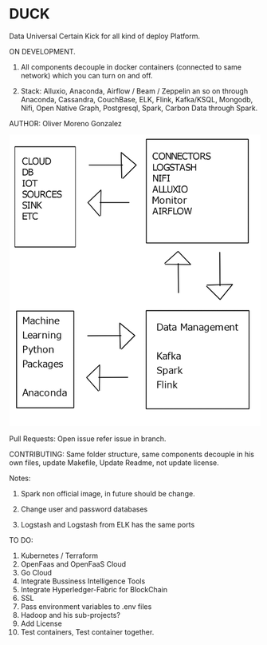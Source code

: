 # DUCK

Data Universal Certain Kick for all kind of deploy Platform.

ON DEVELOPMENT.

1) All components decouple in docker containers (connected to same network) which you can turn on and off.

2) Stack: Alluxio, Anaconda, Airflow / Beam / Zeppelin an so on through Anaconda, Cassandra, CouchBase, ELK, Flink, Kafka/KSQL, Mongodb, Nifi, Open Native Graph, Postgresql, Spark, Carbon Data through Spark.

AUTHOR:
Oliver Moreno Gonzalez

![Alt text](docs/resources/DUCK.jpg?raw=true "DUCK Data Flow")

Pull Requests:
Open issue refer issue in branch.

CONTRIBUTING:
Same folder structure, same components decouple in his own files, update Makefile, Update Readme, not update license.


Notes:

1) Spark non official image, in future should be change.

2) Change user and password databases

3) Logstash and Logstash  from ELK has the same ports

TO DO:
1) Kubernetes / Terraform
2) OpenFaas and OpenFaaS Cloud
3) Go Cloud 
4) Integrate Bussiness Intelligence Tools
5) Integrate Hyperledger-Fabric for BlockChain
6) SSL
7) Pass environment variables to .env files
8) Hadoop and his sub-projects?
9) Add License
10) Test containers, Test container together.